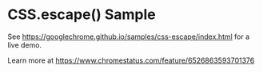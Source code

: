 CSS.escape() Sample
===
See https://googlechrome.github.io/samples/css-escape/index.html for a live demo.

Learn more at https://www.chromestatus.com/feature/6526863593701376
